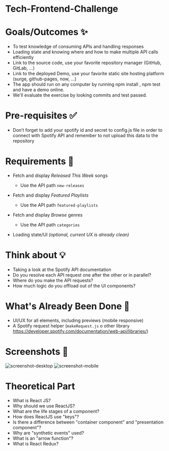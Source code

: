 # Tech-Frontend-Challenge

# Goals/Outcomes ✨
- To test knowledge of consuming APIs and handling responses
- Loading state and knowing where and how to make multiple API calls efficiently
- Link to the source code, use your favorite repository manager (GitHub, GitLab, ...)
- Link to the deployed Demo, use your favorite static site hosting platform (surge, github-pages, now, ...)
- The app should run on any computer by running npm install , npm test and have a demo online.
- We'll evaluate the exercise by looking commits and test passed.

# Pre-requisites ✅
- Don’t forget to add your spotify id and secret to config.js file in order to connect with Spotify API and remember to not upload this data to the repository

# Requirements 📖
- Fetch and display *Released This Week* songs
  - Use the API path `new-releases`
- Fetch and display *Featured Playlists*
  - Use the API path `featured-playlists`
- Fetch and display *Browse* genres
  - Use the API path `categories`
 
- Loading state/UI *(optional, current UX is already clean)*

# Think about 💡
- Taking a look at the Spotify API documentation
- Do you resolve each API request one after the other or in parallel?
- Where do you make the API requests?
- How much logic do you offload out of the UI components?

# What's Already Been Done 🏁
- UI/UX for all elements, including previews (mobile responsive)
- A Spotify request helper (`makeRequest.js` o other library https://developer.spotify.com/documentation/web-api/libraries/)

# Screenshots 🌄

![screenshot-desktop](https://puu.sh/GwPLE/3be580156a.png)
![screenshot-mobile](https://puu.sh/GwPLS/0bcb566d23.png)

# Theoretical Part
- What is React JS?
- Why should we use ReactJS?
- What are the life stages of a component?
- How does ReactJS use "keys"?
- Is there a difference between "container component" and "presentation component"?
- Why are "synthetic events" used?
- What is an "arrow function"?
- What is React Redux?
